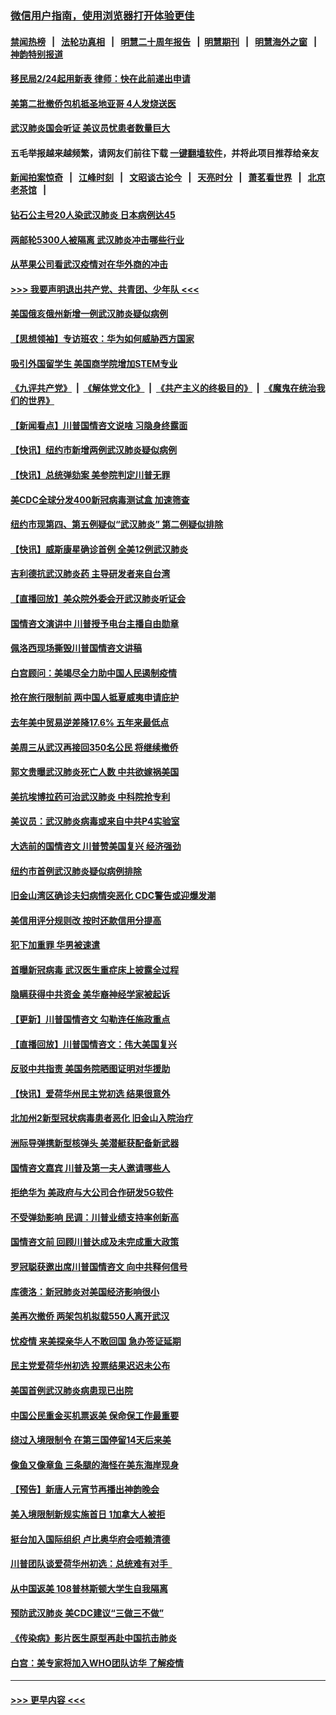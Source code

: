 ### [微信用户指南，使用浏览器打开体验更佳](https://github.com/gfw-breaker/banned-news1/blob/master/indexes/wechat-guide.md?t=0)
#### [禁闻热榜](热点新闻.md?t=0)  &nbsp;&nbsp;|&nbsp;&nbsp; [法轮功真相](https://github.com/gfw-breaker/truth/blob/master/README.md?t=0) &nbsp;&nbsp;|&nbsp;&nbsp; [明慧二十周年报告](https://github.com/gfw-breaker/mh-reports/blob/master/README.md?t=0) &nbsp;&nbsp;|&nbsp;&nbsp;[明慧期刊](https://github.com/gfw-breaker/mh-qikan) &nbsp;&nbsp;|&nbsp;&nbsp; [明慧海外之窗](https://github.com/gfw-breaker/mh-news/blob/master/README.md?t=0) &nbsp;&nbsp;|&nbsp;&nbsp; [神韵特别报道](https://github.com/gfw-breaker/mh-news/blob/master/shenyun.md?t=0)
#### [移民局2/24起用新表  律师：快在此前递出申请](../pages/nsc412/n11848220.md?t=02061833) 
#### [美第二批撤侨包机抵圣地亚哥 4人发烧送医](../pages/nsc412/n11847923.md?t=02061833) 
#### [武汉肺炎国会听证 美议员忧患者数量巨大](../pages/nsc412/n11844851.md?t=02061833) 
#### 五毛举报越来越频繁，请网友们前往下载 [一键翻墙软件](https://github.com/gfw-breaker/ssr-accounts)，并将此项目推荐给亲友
#### [新闻拍案惊奇](https://github.com/gfw-breaker/banned-news1/blob/master/pages/link4.md) &nbsp;&nbsp;|&nbsp;&nbsp; [江峰时刻](https://github.com/gfw-breaker/banned-news1/blob/master/pages/link4.md) &nbsp;&nbsp;|&nbsp;&nbsp; [文昭谈古论今](https://github.com/gfw-breaker/banned-news1/blob/master/pages/link4.md) &nbsp;&nbsp;|&nbsp;&nbsp; [天亮时分](https://github.com/gfw-breaker/banned-news1/blob/master/pages/link4.md) &nbsp;&nbsp;|&nbsp;&nbsp; [萧茗看世界](https://github.com/gfw-breaker/banned-news1/blob/master/pages/link4.md) &nbsp;&nbsp;|&nbsp;&nbsp; [北京老茶馆](https://github.com/gfw-breaker/banned-news1/blob/master/pages/link4.md) &nbsp;&nbsp;|&nbsp;&nbsp; 
#### [钻石公主号20人染武汉肺炎 日本病例达45](../pages/nsc412/n11847823.md?t=02061833) 
#### [两邮轮5300人被隔离 武汉肺炎冲击哪些行业](../pages/nsc412/n11847456.md?t=02061833) 
#### [从苹果公司看武汉疫情对在华外商的冲击](../pages/nsc412/n11847586.md?t=02061833) 
#### [>>> 我要声明退出共产党、共青团、少年队 <<<](https://github.com/begood0513/goodnews/blob/master/quit/letter.md) 
#### [美国俄亥俄州新增一例武汉肺炎疑似病例](../pages/nsc412/n11847714.md?t=02061833) 
#### [【思想领袖】专访班农：华为如何威胁西方国家](../pages/nsc412/n11847306.md?t=02061833) 
#### [吸引外国留学生 美国商学院增加STEM专业](../pages/nsc412/n11847417.md?t=02061833) 
#### [《九评共产党》](https://github.com/begood0513/9ping.md/blob/master/README.md) &nbsp;|&nbsp; [《解体党文化》](../../../../jtdwh.md/blob/master/README.md)  &nbsp;|&nbsp; [《共产主义的终极目的》](../../../../gczydzjmd.md/blob/master/README.md) &nbsp;|&nbsp; [《魔鬼在统治我们的世界》](../../../../mgztzwmdsj.md/blob/master/README.md) 
#### [【新闻看点】川普国情咨文说啥 习隐身终露面](../pages/nsc412/n11847016.md?t=02061833) 
#### [【快讯】纽约市新增两例武汉肺炎疑似病例](../pages/nsc412/n11847250.md?t=02061833) 
#### [【快讯】总统弹劾案 美参院判定川普无罪](../pages/nsc412/n11847316.md?t=02061833) 
#### [美CDC全球分发400新冠病毒测试盒 加速筛查](../pages/nsc412/n11847260.md?t=02061833) 
#### [纽约市现第四、第五例疑似“武汉肺炎”   第二例疑似排除](../pages/nsc412/n11847332.md?t=02061833) 
#### [【快讯】威斯康星确诊首例 全美12例武汉肺炎](../pages/nsc412/n11847162.md?t=02061833) 
#### [吉利德抗武汉肺炎药 主导研发者来自台湾](../pages/nsc412/n11847064.md?t=02061833) 
#### [【直播回放】美众院外委会开武汉肺炎听证会](../pages/nsc412/n11846727.md?t=02061833) 
#### [国情咨文演讲中 川普授予电台主播自由勋章](../pages/nsc412/n11846815.md?t=02061833) 
#### [佩洛西现场撕毁川普国情咨文讲稿](../pages/nsc412/n11846724.md?t=02061833) 
#### [白宫顾问：美竭尽全力助中国人民遏制疫情](../pages/nsc412/n11846756.md?t=02061833) 
#### [抢在旅行限制前 两中国人抵夏威夷申请庇护](../pages/nsc412/n11846866.md?t=02061833) 
#### [去年美中贸易逆差降17.6% 五年来最低点](../pages/nsc412/n11846755.md?t=02061833) 
#### [美周三从武汉再接回350名公民 将继续撤侨](../pages/nsc412/n11846705.md?t=02061833) 
#### [郭文贵曝武汉肺炎死亡人数 中共欲嫁祸美国](../pages/nsc412/n11846240.md?t=02061833) 
#### [美抗埃博拉药可治武汉肺炎 中科院抢专利](../pages/nsc412/n11846409.md?t=02061833) 
#### [美议员：武汉肺炎病毒或来自中共P4实验室](../pages/nsc412/n11846043.md?t=02061833) 
#### [大选前的国情咨文 川普赞美国复兴 经济强劲](../pages/nsc412/n11845526.md?t=02061833) 
#### [纽约市首例武汉肺炎疑似病例排除](../pages/nsc412/n11844989.md?t=02061833) 
#### [旧金山湾区确诊夫妇病情突恶化 CDC警告或迎爆发潮](../pages/nsc412/n11845730.md?t=02061833) 
#### [美信用评分规则改  按时还款信用分提高](../pages/nsc412/n11845488.md?t=02061833) 
#### [犯下加重罪 华男被速遣](../pages/nsc412/n11845476.md?t=02061833) 
#### [首曝新冠病毒 武汉医生重症床上披露全过程](../pages/nsc412/n11845150.md?t=02061833) 
#### [隐瞒获得中共资金 美华裔神经学家被起诉](../pages/nsc412/n11844879.md?t=02061833) 
#### [【更新】川普国情咨文 勾勒连任施政重点](../pages/nsc412/n11845223.md?t=02061833) 
#### [【直播回放】川普国情咨文：伟大美国复兴](../pages/nsc412/n11842079.md?t=02061833) 
#### [反驳中共指责 美国务院晒图证明对华援助](../pages/nsc412/n11844859.md?t=02061833) 
#### [【快讯】爱荷华州民主党初选 结果很意外](../pages/nsc412/n11844878.md?t=02061833) 
#### [北加州2新型冠状病毒患者恶化 旧金山入院治疗](../pages/nsc412/n11844842.md?t=02061833) 
#### [洲际导弹携新型核弹头 美潜艇获配备新武器](../pages/nsc412/n11844680.md?t=02061833) 
#### [国情咨文嘉宾 川普及第一夫人邀请哪些人](../pages/nsc412/n11844712.md?t=02061833) 
#### [拒绝华为 美政府与大公司合作研发5G软件](../pages/nsc412/n11844625.md?t=02061833) 
#### [不受弹劾影响 民调：川普业绩支持率创新高](../pages/nsc412/n11844622.md?t=02061833) 
#### [国情咨文前 回顾川普达成及未完成重大政策](../pages/nsc412/n11844581.md?t=02061833) 
#### [罗冠聪获邀出席川普国情咨文 向中共释何信号](../pages/nsc412/n11844355.md?t=02061833) 
#### [库德洛：新冠肺炎对美国经济影响很小](../pages/nsc412/n11844418.md?t=02061833) 
#### [美再次撤侨 两架包机拟载550人离开武汉](../pages/nsc412/n11844407.md?t=02061833) 
#### [忧疫情 来美探亲华人不敢回国 急办签证延期](../pages/nsc412/n11843344.md?t=02061833) 
#### [民主党爱荷华州初选 投票结果迟迟未公布](../pages/nsc412/n11844207.md?t=02061833) 
#### [美国首例武汉肺炎病患现已出院](../pages/nsc412/n11842740.md?t=02061833) 
#### [中国公民重金买机票返美 保命保工作最重要](../pages/nsc412/n11843282.md?t=02061833) 
#### [绕过入境限制令  在第三国停留14天后来美](../pages/nsc412/n11843341.md?t=02061833) 
#### [像鱼又像章鱼 三条腿的海怪在美东海岸现身](../pages/nsc412/n11843092.md?t=02061833) 
#### [【预告】新唐人元宵节再播出神韵晚会](../pages/nsc412/n11843192.md?t=02061833) 
#### [美入境限制新规实施首日 1加拿大人被拒](../pages/nsc412/n11843058.md?t=02061833) 
#### [挺台加入国际组织 卢比奥华府会唔赖清德](../pages/nsc412/n11843023.md?t=02061833) 
#### [川普团队谈爱荷华州初选：总统难有对手  ](../pages/nsc412/n11842867.md?t=02061833) 
#### [从中国返美 108普林斯顿大学生自我隔离](../pages/nsc412/n11842714.md?t=02061833) 
#### [预防武汉肺炎 美CDC建议“三做三不做”](../pages/nsc412/n11842700.md?t=02061833) 
#### [《传染病》影片医生原型再赴中国抗击肺炎](../pages/nsc412/n11842626.md?t=02061833) 
#### [白宫：美专家将加入WHO团队访华 了解疫情](../pages/nsc412/n11842198.md?t=02061833) 

----
#### [ >>> 更早内容 <<< ](../indexes/nsc412-earlier.md)
